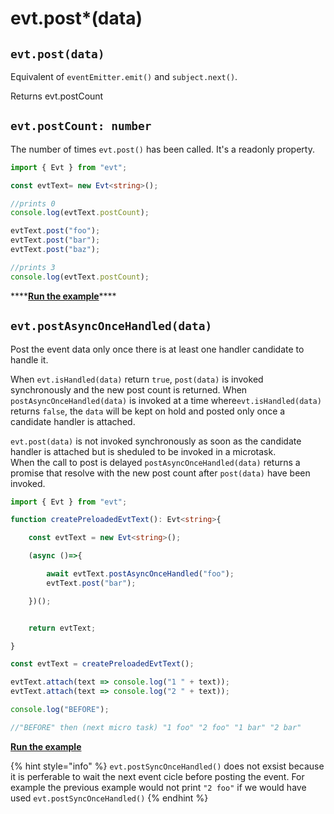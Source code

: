 # evt.post\*\(data\)

## **`evt.post(data)`**

Equivalent of `eventEmitter.emit()` and `subject.next()`.

Returns evt.postCount

## **`evt.postCount: number`**

The number of times `evt.post()` has been called. It's a readonly property.

```typescript
import { Evt } from "evt";

const evtText= new Evt<string>();

//prints 0
console.log(evtText.postCount);

evtText.post("foo");
evtText.post("bar");
evtText.post("baz");

//prints 3
console.log(evtText.postCount);
```

\*\*\*\*[**Run the example**](https://stackblitz.com/edit/evt-2npimn?embed=1&file=index.ts&hideExplorer=1)\*\*\*\*

## `evt.postAsyncOnceHandled(data)`

Post the event data only once there is at least one  handler candidate to handle it.

When `evt.isHandled(data)` return `true`, `post(data)` is invoked synchronously and the new post count is returned. When `postAsyncOnceHandled(data)` is invoked at a time where`evt.isHandled(data)` returns `false`, the `data` will be kept on hold and posted only once a candidate handler is attached.

`evt.post(data)` is not invoked synchronously as soon as the candidate handler is attached but is sheduled to be invoked in a microtask.  
When the call to post is delayed `postAsyncOnceHandled(data)` returns a promise that resolve with the new post count after `post(data)` have been invoked. 

```typescript
import { Evt } from "evt";

function createPreloadedEvtText(): Evt<string>{

    const evtText = new Evt<string>();

    (async ()=>{

        await evtText.postAsyncOnceHandled("foo");
        evtText.post("bar");

    })();


    return evtText;

}

const evtText = createPreloadedEvtText();

evtText.attach(text => console.log("1 " + text));
evtText.attach(text => console.log("2 " + text));

console.log("BEFORE");

//"BEFORE" then (next micro task) "1 foo" "2 foo" "1 bar" "2 bar"

```

[**Run the example**](https://stackblitz.com/edit/evt-mycz4t?embed=1&file=index.ts&hideExplorer=1)

{% hint style="info" %}
`evt.postSyncOnceHandled()` does not exsist because it is perferable to wait the next event cicle before posting the event. For example the previous example would not print `"2 foo"` if we would have used `evt.postSyncOnceHandled()`
{% endhint %}

